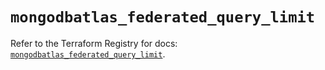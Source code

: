 # `mongodbatlas_federated_query_limit`

Refer to the Terraform Registry for docs: [`mongodbatlas_federated_query_limit`](https://registry.terraform.io/providers/mongodb/mongodbatlas/1.38.0/docs/resources/federated_query_limit).
